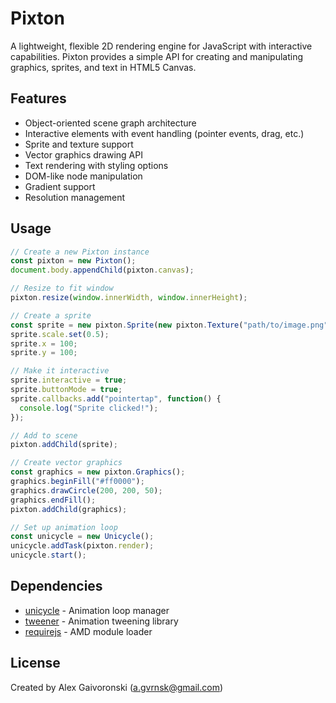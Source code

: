 # Pixton

A lightweight, flexible 2D rendering engine for JavaScript with interactive capabilities. Pixton provides a simple API for creating and manipulating graphics, sprites, and text in HTML5 Canvas.

## Features

- Object-oriented scene graph architecture
- Interactive elements with event handling (pointer events, drag, etc.)
- Sprite and texture support
- Vector graphics drawing API
- Text rendering with styling options
- DOM-like node manipulation
- Gradient support
- Resolution management

## Usage

```javascript
// Create a new Pixton instance
const pixton = new Pixton();
document.body.appendChild(pixton.canvas);

// Resize to fit window
pixton.resize(window.innerWidth, window.innerHeight);

// Create a sprite
const sprite = new pixton.Sprite(new pixton.Texture("path/to/image.png"));
sprite.scale.set(0.5);
sprite.x = 100;
sprite.y = 100;

// Make it interactive
sprite.interactive = true;
sprite.buttonMode = true;
sprite.callbacks.add("pointertap", function() {
  console.log("Sprite clicked!");
});

// Add to scene
pixton.addChild(sprite);

// Create vector graphics
const graphics = new pixton.Graphics();
graphics.beginFill("#ff0000");
graphics.drawCircle(200, 200, 50);
graphics.endFill();
pixton.addChild(graphics);

// Set up animation loop
const unicycle = new Unicycle();
unicycle.addTask(pixton.render);
unicycle.start();
```

## Dependencies

- [unicycle](https://github.com/sanyabeast/unicycle) - Animation loop manager
- [tweener](https://github.com/sanyabeast/tweener) - Animation tweening library
- [requirejs](https://requirejs.org/) - AMD module loader

## License

Created by Alex Gaivoronski (a.gvrnsk@gmail.com)
